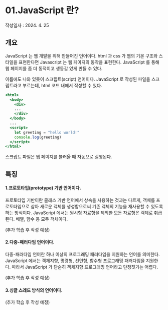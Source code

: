 # 01.JavaScript 란?
작성일자 : 2024. 4. 25

## 개요
JavaScript 는 웹 개발을 위해 만들어진 언어이다. html 과 css 가 웹의 기본 구조와 스타일을 표현한다면 Javascript 는 웹 페이지의 동작을 표현한다.
JavaScript 를 통해 웹 페이지를 좀 더 동적이고 생동감 있게 만들 수 있다.

이름에도 나와 있듯이 스크립트(script) 언어이다. JavaScript 로 작성된 파일을 스크립트라고 부르는데, html 코드 내에서 작성할 수 있다.

```.html
<html>
  <body>
    <div>
    ...
    </div>
  </body>
  ...
  <script>
    let greeting = "hello world!"
    console.log(greeting)
  </script>
</html>
```

스크립트 파일은 웹 페이지를 불러올 때 자동으로 실행된다. 

## 특징
#### 1.프로토타입(prototype) 기반 언어이다. 

프로토타입 기반이란 클래스 기반 언어에서 상속을 사용하는 것과는 다르게, 객체를 프로토타입으로 삼아 새로운 객체를 생성함으로써 기존 객체의 기능을 재사용할 수 있도록 하는 방식이다.
JavaScript 에서는 원시형 자료형을 제외한 모든 자료형은 객체로 취급된다. 배열, 함수 등 모두 객체이다. 

(추가 학습 후 작성 예정)

#### 2.다중-패러다임 언어이다.

다중-패러다임 언어란 하나 이상의 프로그래밍 패러다임을 지원하는 언어를 의미한다. JavaScript 에서는 객체지향, 명령형, 선언형, 함수형 프로그래밍 패러다임을 지원한다.
따라서 JavaScript 가 단순히 객체지향 프로그래밍 언어라고 단정짓기는 어렵다.

(추가 학습 후 작성 예정)

#### 3.싱글 스레드 방식의 언어이다. 

(추가 학습 후 작성 예정)
